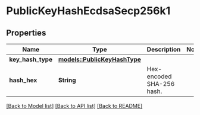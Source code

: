 # PublicKeyHashEcdsaSecp256k1

## Properties

Name | Type | Description | Notes
------------ | ------------- | ------------- | -------------
**key_hash_type** | [**models::PublicKeyHashType**](PublicKeyHashType.md) |  | 
**hash_hex** | **String** | Hex-encoded SHA-256 hash. | 

[[Back to Model list]](../README.md#documentation-for-models) [[Back to API list]](../README.md#documentation-for-api-endpoints) [[Back to README]](../README.md)



